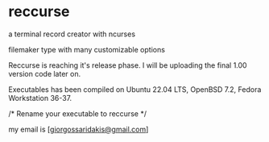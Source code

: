 # reccurse
a terminal record creator with ncurses

filemaker type with many customizable options

Reccurse is reaching it's release phase. I will be uploading the final 1.00 version code later on.

Executables has been compiled on Ubuntu 22.04 LTS, OpenBSD 7.2, Fedora Workstation 36-37.

/* Rename your executable to reccurse */

my email is [giorgossaridakis@gmail.com]
